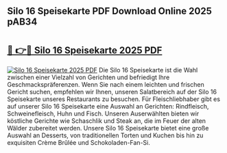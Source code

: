 ## Silo 16 Speisekarte PDF Download Online 2025 pAB34

# <h2><a href="http://gc7pyi.nevu.top/?p=Silo+16+Speisekarte">🔗 👉🔴 Silo 16 Speisekarte 2025 PDF</a></h2>

[![Silo 16 Speisekarte 2025 PDF](https://i.imgur.com/dBaPXMq.png)](http://gc7pyi.nevu.top/?p=Silo+16+Speisekarte)
Die Silo 16 Speisekarte ist die Wahl zwischen einer Vielzahl von Gerichten und befriedigt Ihre Geschmackspräferenzen. Wenn Sie nach einem leichten und frischen Gericht suchen, empfehlen wir Ihnen, unseren Salatbereich auf der Silo 16 Speisekarte unseres Restaurants zu besuchen. Für Fleischliebhaber gibt es auf unserer Silo 16 Speisekarte eine Auswahl an Gerichten: Rindfleisch, Schweinefleisch, Huhn und Fisch. Unseren Auserwählten bieten wir köstliche Gerichte wie Schaschlik und Steak an, die im Feuer der alten Wälder zubereitet werden. Unsere Silo 16 Speisekarte bietet eine große Auswahl an Desserts, von traditionellen Torten und Kuchen bis hin zu exquisiten Crème Brûlée und Schokoladen-Fan-Si.
